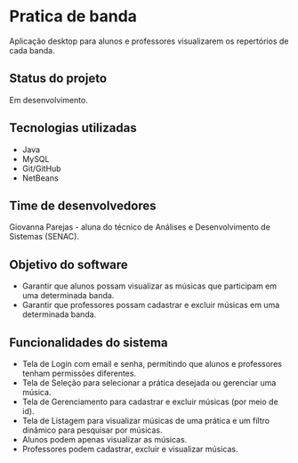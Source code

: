 # Pratica de banda
Aplicação desktop para alunos e professores visualizarem os repertórios de cada banda.

## Status do projeto
Em desenvolvimento.

## Tecnologias utilizadas
 - Java
 - MySQL
 - Git/GitHub
 - NetBeans

## Time de desenvolvedores
Giovanna Parejas - aluna do técnico de Análises e Desenvolvimento de Sistemas (SENAC).

## Objetivo do software
- Garantir que alunos possam visualizar as músicas que participam em uma determinada banda.
- Garantir que professores possam cadastrar e excluir músicas em uma determinada banda.

## Funcionalidades do sistema
- Tela de Login com email e senha, permitindo que alunos e professores tenham permissões diferentes.
- Tela de Seleção para selecionar a prática desejada ou gerenciar uma música.
- Tela de Gerenciamento para cadastrar e excluir músicas (por meio de id).
- Tela de Listagem para visualizar músicas de uma prática e um filtro dinâmico para pesquisar por músicas.
- Alunos podem apenas visualizar as músicas.
- Professores podem cadastrar, excluir e visualizar músicas.
